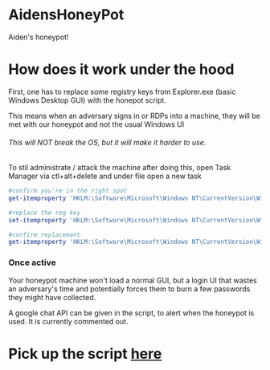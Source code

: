 # AidensHoneyPot
Aiden's honeypot!

# How does it work under the hood

First, one has to replace some registry keys from Explorer.exe (basic Windows Desktop GUI) with the honepot script. 

This means when an adversary signs in or RDPs into a machine, they will be met with our honeypot and not the usual Windows UI

###### This will NOT break the OS, but it will make it harder to use. 
To stil administrate / attack the machine after doing this, open Task Manager via ctl+alt+delete and under file open a new task

```powershell
#confirm you're in the right spot
get-itemproperty 'HKLM:\Software\Microsoft\Windows NT\CurrentVersion\Winlogon' | select Shell

#replace the reg key
set-itemproperty 'HKLM:\Software\Microsoft\Windows NT\CurrentVersion\Winlogon' -name 'Shell' -value 'powershell.exe -WindowStyle Hidden C:\ahp.ps1'

#confirm replacement
get-itemproperty 'HKLM:\Software\Microsoft\Windows NT\CurrentVersion\Winlogon' | select Shell
```

### Once active
Your honeypot machine won't load a normal GUI, but a login UI that wastes an adversary's time and potentially forces them to burn a few passwords they might have collected.

A google chat API can be given in the script, to alert when the honeypot is used. It is currently commented out. 

# Pick up the script [here](https://github.com/Purp1eW0lf/AidensHoneyPot/blob/main/AHP.ps1)
